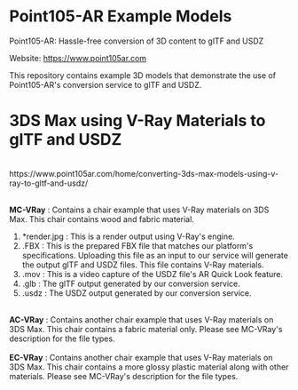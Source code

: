 # Point105-AR Example Models
Point105-AR: Hassle-free conversion of 3D content to glTF and USDZ

Website: https://www.point105ar.com

This repository contains example 3D models that demonstrate the use of Point105-AR's conversion service to glTF and USDZ.

# 3DS Max using V-Ray Materials to glTF and USDZ
<br/>
<link>https://www.point105ar.com/home/converting-3ds-max-models-using-v-ray-to-gltf-and-usdz/</link>
<br /><br/>

<b>MC-VRay</b> : Contains a chair example that uses V-Ray materials on 3DS Max. This chair contains wood and fabric material.
1. \*render.jpg : This is a render output using V-Ray's engine.
2. .FBX : This is the prepared FBX file that matches our platform's specifications. Uploading this file as an input to our service will generate the output glTF and USDZ files. This file contains V-Ray materials.
3. .mov : This is a video capture of the USDZ file's AR Quick Look feature.
4. .glb : The glTF output generated by our conversion service.
5. .usdz : The USDZ output generated by our conversion service.
<br/>
<b>AC-VRay</b> : Contains another chair example that uses V-Ray materials on 3DS Max. This chair contains a fabric material only. Please see MC-VRay's description for the file types.
<br/> <br/>
<b>EC-VRay</b> : Contains another chair example that uses V-Ray materials on 3DS Max. This chair contains a more glossy plastic material along with other materials. Please see MC-VRay's description for the file types.
<br/>
